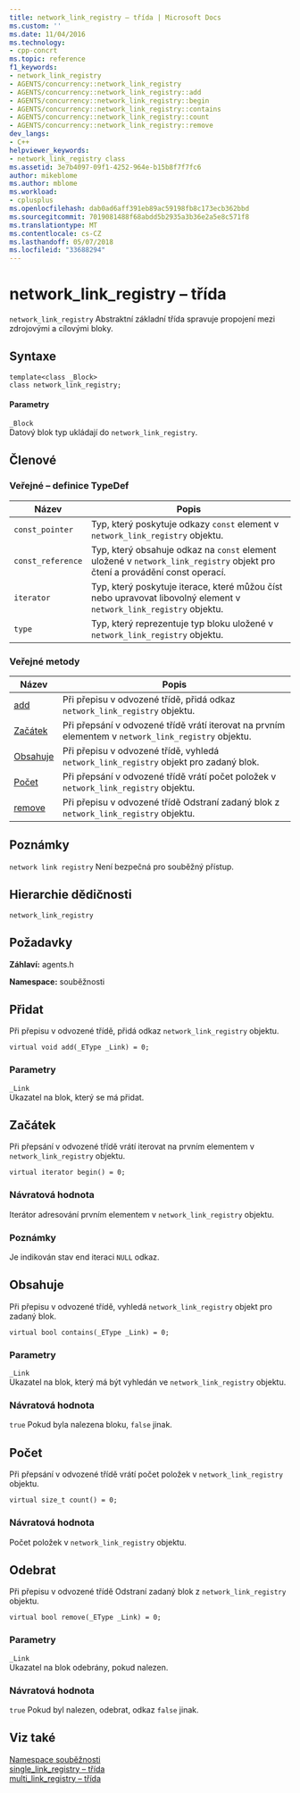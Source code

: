 ```yaml
---
title: network_link_registry – třída | Microsoft Docs
ms.custom: ''
ms.date: 11/04/2016
ms.technology:
- cpp-concrt
ms.topic: reference
f1_keywords:
- network_link_registry
- AGENTS/concurrency::network_link_registry
- AGENTS/concurrency::network_link_registry::add
- AGENTS/concurrency::network_link_registry::begin
- AGENTS/concurrency::network_link_registry::contains
- AGENTS/concurrency::network_link_registry::count
- AGENTS/concurrency::network_link_registry::remove
dev_langs:
- C++
helpviewer_keywords:
- network_link_registry class
ms.assetid: 3e7b4097-09f1-4252-964e-b15b8f7f7fc6
author: mikeblome
ms.author: mblome
ms.workload:
- cplusplus
ms.openlocfilehash: dab0ad6aff391eb89ac59198fb8c173ecb362bbd
ms.sourcegitcommit: 7019081488f68abdd5b2935a3b36e2a5e8c571f8
ms.translationtype: MT
ms.contentlocale: cs-CZ
ms.lasthandoff: 05/07/2018
ms.locfileid: "33688294"
---
```

# <a name="networklinkregistry-class"></a>network_link_registry – třída
`network_link_registry` Abstraktní základní třída spravuje propojení mezi zdrojovými a cílovými bloky.  
  
## <a name="syntax"></a>Syntaxe  
  
```
template<class _Block>
class network_link_registry;
```  
  
#### <a name="parameters"></a>Parametry  
 `_Block`  
 Datový blok typ ukládají do `network_link_registry`.  
  
## <a name="members"></a>Členové  
  
### <a name="public-typedefs"></a>Veřejné – definice TypeDef  
  
|Název|Popis|  
|----------|-----------------|  
|`const_pointer`|Typ, který poskytuje odkazy `const` element v `network_link_registry` objektu.|  
|`const_reference`|Typ, který obsahuje odkaz na `const` element uložené v `network_link_registry` objekt pro čtení a provádění const operací.|  
|`iterator`|Typ, který poskytuje iterace, které můžou číst nebo upravovat libovolný element v `network_link_registry` objektu.|  
|`type`|Typ, který reprezentuje typ bloku uložené v `network_link_registry` objektu.|  
  
### <a name="public-methods"></a>Veřejné metody  
  
|Název|Popis|  
|----------|-----------------|  
|[add](#add)|Při přepisu v odvozené třídě, přidá odkaz `network_link_registry` objektu.|  
|[Začátek](#begin)|Při přepsání v odvozené třídě vrátí iterovat na prvním elementem v `network_link_registry` objektu.|  
|[Obsahuje](#contains)|Při přepisu v odvozené třídě, vyhledá `network_link_registry` objekt pro zadaný blok.|  
|[Počet](#count)|Při přepsání v odvozené třídě vrátí počet položek v `network_link_registry` objektu.|  
|[remove](#remove)|Při přepisu v odvozené třídě Odstraní zadaný blok z `network_link_registry` objektu.|  
  
## <a name="remarks"></a>Poznámky  
 `network link registry` Není bezpečná pro souběžný přístup.  
  
## <a name="inheritance-hierarchy"></a>Hierarchie dědičnosti  
 `network_link_registry`  
  
## <a name="requirements"></a>Požadavky  
 **Záhlaví:** agents.h  
  
 **Namespace:** souběžnosti  
  
##  <a name="add"></a> Přidat 

 Při přepisu v odvozené třídě, přidá odkaz `network_link_registry` objektu.  
  
```
virtual void add(_EType _Link) = 0;
```  
  
### <a name="parameters"></a>Parametry  
 `_Link`  
 Ukazatel na blok, který se má přidat.  
  
##  <a name="begin"></a> Začátek 

 Při přepsání v odvozené třídě vrátí iterovat na prvním elementem v `network_link_registry` objektu.  
  
```
virtual iterator begin() = 0;
```  
  
### <a name="return-value"></a>Návratová hodnota  
 Iterátor adresování prvním elementem v `network_link_registry` objektu.  
  
### <a name="remarks"></a>Poznámky  
 Je indikován stav end iteraci `NULL` odkaz.  
  
##  <a name="contains"></a> Obsahuje 

 Při přepisu v odvozené třídě, vyhledá `network_link_registry` objekt pro zadaný blok.  
  
```
virtual bool contains(_EType _Link) = 0;
```  
  
### <a name="parameters"></a>Parametry  
 `_Link`  
 Ukazatel na blok, který má být vyhledán ve `network_link_registry` objektu.  
  
### <a name="return-value"></a>Návratová hodnota  
 `true` Pokud byla nalezena bloku, `false` jinak.  
  
##  <a name="count"></a> Počet 

 Při přepsání v odvozené třídě vrátí počet položek v `network_link_registry` objektu.  
  
```
virtual size_t count() = 0;
```  
  
### <a name="return-value"></a>Návratová hodnota  
 Počet položek v `network_link_registry` objektu.  
  
##  <a name="remove"></a> Odebrat 

 Při přepisu v odvozené třídě Odstraní zadaný blok z `network_link_registry` objektu.  
  
```
virtual bool remove(_EType _Link) = 0;
```  
  
### <a name="parameters"></a>Parametry  
 `_Link`  
 Ukazatel na blok odebrány, pokud nalezen.  
  
### <a name="return-value"></a>Návratová hodnota  
 `true` Pokud byl nalezen, odebrat, odkaz `false` jinak.  
  
## <a name="see-also"></a>Viz také  
 [Namespace souběžnosti](concurrency-namespace.md)   
 [single_link_registry – třída](single-link-registry-class.md)   
 [multi_link_registry – třída](multi-link-registry-class.md)
